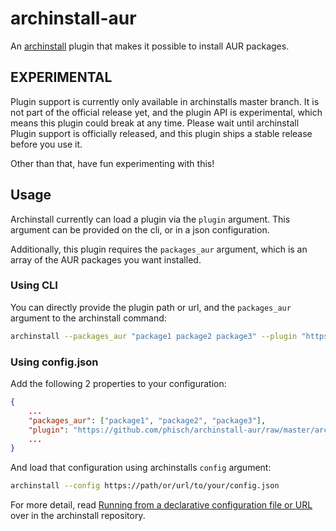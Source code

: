 # archinstall-aur
An [archinstall](https://github.com/archlinux/archinstall) plugin that makes it possible to install AUR packages.

## EXPERIMENTAL
Plugin support is currently only available in archinstalls master branch. It is not part of the official release yet, and the plugin API is experimental, which means this plugin could break at any time.
Please wait until archinstall Plugin support is officially released, and this plugin ships a stable release before you use it.

Other than that, have fun experimenting with this!

## Usage
Archinstall currently can load a plugin via the `plugin` argument. This argument can be provided on the cli, or in a json configuration.

Additionally, this plugin requires the `packages_aur` argument, which is an array of the AUR packages you want installed.

### Using CLI
You can directly provide the plugin path or url, and the `packages_aur` argument to the archinstall command:

```sh
archinstall --packages_aur "package1 package2 package3" --plugin "https://github.com/phisch/archinstall-aur/raw/master/archinstall-aur.py"
```

### Using config.json
Add the following 2 properties to your configuration:

```json
{
    ...
    "packages_aur": ["package1", "package2", "package3"],
    "plugin": "https://github.com/phisch/archinstall-aur/raw/master/archinstall-aur.py",
    ...
}
```

And load that configuration using archinstalls `config` argument:

```sh
archinstall --config https://path/or/url/to/your/config.json
```

For more detail, read [Running from a declarative configuration file or URL](https://github.com/archlinux/archinstall#running-from-a-declarative-configuration-file-or-url) over in the archinstall repository.

